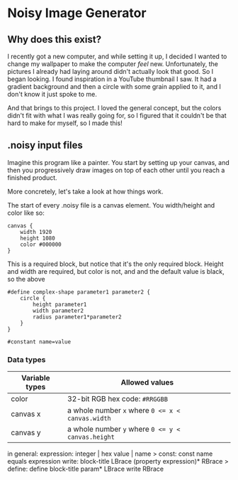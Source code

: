 # Noisy Image Generator

## Why does this exist?

I recently got a new computer, and while setting it up, I decided I wanted to change my wallpaper
to make the computer _feel_ new. Unfortunately, the pictures I already had laying around didn't
actually look that good. So I began looking. I found inspiration in a YouTube thumbnail I saw.
It had a gradient background and then a circle with some grain applied to it, and I don't know
it just spoke to me.

And that brings to this project. I loved the general concept, but the colors didn't fit with
what I was really going for, so I figured that it couldn't be that hard to make for myself, so I made this!

## .noisy input files

Imagine this program like a painter. You start by setting up your canvas, and then you 
progressively draw images on top of each other until you reach a finished product.

More concretely, let's take a look at how things work.


The start of every .noisy file is a canvas element. You 
width/height and color like so: 

```
canvas {
    width 1920
    height 1080
    color #000000
}
```
This is a required block, but notice that it's the only required block. Height and width are
required, but color is not, and and the default value is black, so the above 

```
#define complex-shape parameter1 parameter2 {
    circle {
        height parameter1
        width parameter2
        radius parameter1*parameter2
    }
}

```


```
#constant name=value
```

### Data types

| Variable types | Allowed values |
|---|---|
|color| 32-bit RGB hex code: `#RRGGBB`|
|canvas x|a whole number `x` where `0 <= x < canvas.width` |
|canvas y|a whole number `y` where `0 <= y < canvas.height`|


in general: 
    expression: integer | hex value | name
    >
    const: const name equals expression
    write: block-title LBrace (property expression)* RBrace
    >
    define: define block-title param* LBrace write RBrace


